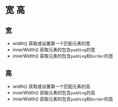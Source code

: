 # 宽 高
## 宽
* width() 获取或设置第一个匹配元素的宽
* innerWidth() 获取元素的包含`padding`的宽
* innerWidth() 获取元素的包含`padding`和`border`的宽

## 高
* width() 获取或设置第一个匹配元素的高
* innerWidth() 获取元素的包含`padding`的高
* innerWidth() 获取元素的包含`padding`和`border`的高